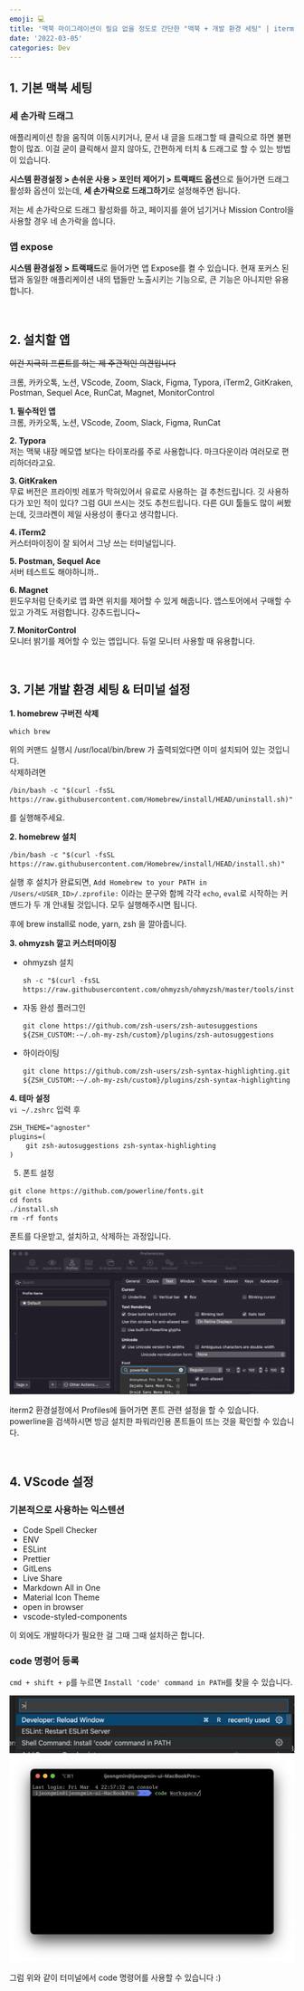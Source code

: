 ```yaml
---
emoji: 💻
title: '맥북 마이그레이션이 필요 없을 정도로 간단한 "맥북 + 개발 환경 세팅" | iterm2 + ohmyzsh 테마 설정 (m1 기준)'
date: '2022-03-05'
categories: Dev
---
```


## 1. 기본 맥북 세팅
### 세 손가락 드래그
애플리케이션 창을 움직여 이동시키거나, 문서 내 글을 드래그할 때 클릭으로 하면 불편함이 많죠. 이걸 굳이 클릭해서 끌지 않아도, 간편하게 터치 & 드래그로 할 수 있는 방법이 있습니다.

**시스템 환경설정 > 손쉬운 사용 > 포인터 제어기 > 트랙패드 옵션**으로 들어가면 드래그 활성화 옵션이 있는데, **세 손가락으로 드래그하기**로 설정해주면 됩니다.

저는 세 손가락으로 드래그 활성화를 하고, 페이지를 쓸어 넘기거나 Mission Control을 사용할 경우 네 손가락을 씁니다.

### 앱 expose

**시스템 환경설정 > 트랙패드**로 들어가면 앱 Expose를 켤 수 있습니다. 현재 포커스 된 탭과 동일한 애플리케이션 내의 탭들만 노출시키는 기능으로, 큰 기능은 아니지만 유용합니다.

&nbsp;

## 2. 설치할 앱
~~이건 지극히 프론트를 하는 제 주관적인 의견입니다~~

크롬, 카카오톡, 노션, VScode, Zoom, Slack, Figma, Typora, iTerm2, GitKraken, Postman, Sequel Ace, RunCat, Magnet, MonitorControl

**1. 필수적인 앱**  
크롬, 카카오톡, 노션, VScode, Zoom, Slack, Figma, RunCat

**2. Typora**  
저는 맥북 내장 메모앱 보다는 타이포라를 주로 사용합니다. 마크다운이라 여러모로 편리하더라고요.

**3. GitKraken**  
무료 버전은 프라이빗 레포가 막혀있어서 유료로 사용하는 걸 추천드립니다. 깃 사용하다가 꼬인 적이 있다? 그럼 GUI 쓰시는 것도 추천드립니다. 다른 GUI 툴들도 많이 써봤는데, 깃크라켄이 제일 사용성이 좋다고 생각합니다.

**4. iTerm2**  
커스터마이징이 잘 되어서 그냥 쓰는 터미널입니다.

**5. Postman, Sequel Ace**  
서버 테스트도 해야하니까..

**6. Magnet**  
윈도우처럼 단축키로 앱 화면 위치를 제어할 수 있게 해줍니다. 앱스토어에서 구매할 수 있고 가격도 저렴합니다. 강추드립니다~

**7. MonitorControl**  
모니터 밝기를 제어할 수 있는 앱입니다. 듀얼 모니터 사용할 때 유용합니다.

&nbsp;

## 3. 기본 개발 환경 세팅 & 터미널 설정

**1. homebrew 구버전 삭제**  
```
which brew
```
위의 커맨드 실행시 /usr/local/bin/brew 가 출력되었다면 이미 설치되어 있는 것입니다.  
삭제하려면  
```
/bin/bash -c "$(curl -fsSL https://raw.githubusercontent.com/Homebrew/install/HEAD/uninstall.sh)"
``` 
를 실행해주세요.

**2. homebrew 설치**
```
/bin/bash -c "$(curl -fsSL https://raw.githubusercontent.com/Homebrew/install/HEAD/install.sh)"
``` 
실행 후 설치가 완료되면, `Add Homebrew to your PATH in /Users/<USER_ID>/.zprofile:` 이라는 문구와 함께 각각 `echo`, `eval`로 시작하는 커맨드가 두 개 안내될 것입니다. 모두 실행해주시면 됩니다.

후에 brew install로 node, yarn, zsh 을 깔아줍니다.

**3. ohmyzsh 깔고 커스터마이징**  
- ohmyzsh 설치  
    ```
    sh -c "$(curl -fsSL https://raw.githubusercontent.com/ohmyzsh/ohmyzsh/master/tools/install.sh)"
    ```
- 자동 완성 플러그인  
    ```
    git clone https://github.com/zsh-users/zsh-autosuggestions ${ZSH_CUSTOM:-~/.oh-my-zsh/custom}/plugins/zsh-autosuggestions
    ```
- 하이라이팅  
    ```
    git clone https://github.com/zsh-users/zsh-syntax-highlighting.git ${ZSH_CUSTOM:-~/.oh-my-zsh/custom}/plugins/zsh-syntax-highlighting
    ```

**4. 테마 설정**  
`vi ~/.zshrc` 입력 후  
```
ZSH_THEME="agnoster"
plugins=(
    git zsh-autosuggestions zsh-syntax-highlighting
)
```

5. 폰트 설정

```
git clone https://github.com/powerline/fonts.git
cd fonts
./install.sh
rm -rf fonts
```
폰트를 다운받고, 설치하고, 삭제하는 과정입니다.

![](0.png)

iterm2 환경설정에서 Profiles에 들어가면 폰트 관련 설정을 할 수 있습니다. powerline을 검색하시면 방금 설치한 파워라인용 폰트들이 뜨는 것을 확인할 수 있습니다.

&nbsp;

## 4. VScode 설정

### 기본적으로 사용하는 익스텐션
- Code Spell Checker
- ENV
- ESLint
- Prettier
- GitLens
- Live Share
- Markdown All in One
- Material Icon Theme
- open in browser
- vscode-styled-components

이 외에도 개발하다가 필요한 걸 그때 그때 설치하곤 합니다.

### code 명령어 등록
`cmd + shift + p`를 누르면 `Install 'code' command in PATH`를 찾을 수 있습니다.

![](1.png)
![](2.png)

그럼 위와 같이 터미널에서 code 명령어를 사용할 수 있습니다 :)